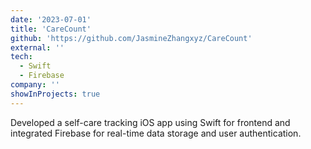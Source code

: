 ```yaml
---
date: '2023-07-01'
title: 'CareCount'
github: 'https://github.com/JasmineZhangxyz/CareCount'
external: ''
tech:
  - Swift
  - Firebase
company: ''
showInProjects: true
---
```


Developed a self-care tracking iOS app using Swift for frontend and integrated Firebase for real-time data storage and user authentication.
